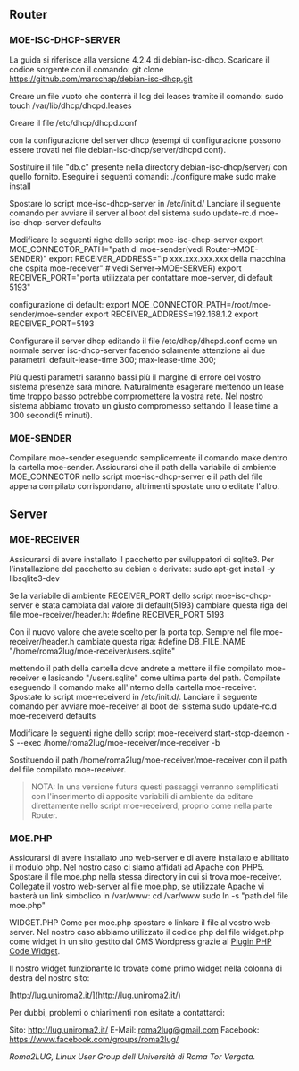 ## Router
### MOE-ISC-DHCP-SERVER
La guida si riferisce alla versione 4.2.4 di debian-isc-dhcp.
Scaricare il codice sorgente con il comando:
	git clone https://github.com/marschap/debian-isc-dhcp.git

Creare un file vuoto che conterrà il log dei leases tramite il comando:
	sudo touch /var/lib/dhcp/dhcpd.leases

Creare il file
	/etc/dhcp/dhcpd.conf

con la configurazione del server dhcp (esempi di configurazione possono essere trovati nel file debian-isc-dhcp/server/dhcpd.conf).

Sostituire il file "db.c" presente nella directory debian-isc-dhcp/server/ con quello fornito.
Eseguire i seguenti comandi:
	./configure
	make
	sudo make install

Spostare lo script moe-isc-dhcp-server in /etc/init.d/
Lanciare il seguente comando per avviare il server al boot del sistema
	sudo update-rc.d moe-isc-dhcp-server defaults

Modificare le seguenti righe dello script moe-isc-dhcp-server
	export MOE_CONNECTOR_PATH="path di moe-sender(vedi Router->MOE-SENDER)"
	export RECEIVER_ADDRESS="ip xxx.xxx.xxx.xxx della macchina che ospita moe-receiver" # vedi Server->MOE-SERVER)
	export RECEIVER_PORT="porta utilizzata per contattare moe-server, di default 5193" 
	
configurazione di default:
	export MOE_CONNECTOR_PATH=/root/moe-sender/moe-sender
	export RECEIVER_ADDRESS=192.168.1.2
	export RECEIVER_PORT=5193 	
		
Configurare il server dhcp editando il file /etc/dhcp/dhcpd.conf come un normale server isc-dhcp-server facendo solamente attenzione ai due parametri:
	default-lease-time 300;
	max-lease-time 300;

Più questi parametri saranno bassi più il margine di errore del vostro sistema presenze sarà minore. Naturalmente esagerare mettendo un lease time troppo basso potrebbe compromettere la vostra rete. Nel nostro sistema abbiamo trovato un giusto compromesso settando il lease time a 300 secondi(5 minuti).


### MOE-SENDER
Compilare moe-sender eseguendo semplicemente il comando make dentro la cartella moe-sender.
Assicurarsi che il path della variabile di ambiente MOE_CONNECTOR nello script moe-isc-dhcp-server e il path del file appena compilato corrispondano, altrimenti spostate uno o editate l'altro.



## Server
### MOE-RECEIVER
Assicurarsi di avere installato il pacchetto per sviluppatori di sqlite3. Per l'installazione del pacchetto su debian e derivate:
	sudo apt-get install -y libsqlite3-dev
			
Se la variabile di ambiente RECEIVER_PORT dello script moe-isc-dhcp-server è stata cambiata dal valore di default(5193) cambiare questa riga del file moe-receiver/header.h:
	#define RECEIVER_PORT   5193

Con il nuovo valore che avete scelto per la porta tcp.
Sempre nel file moe-receiver/header.h cambiate questa riga:
	#define DB_FILE_NAME    "/home/roma2lug/moe-receiver/users.sqlite"
		
mettendo il path della cartella dove andrete a mettere il file compilato moe-receiver e lasicando "/users.sqlite" come ultima parte del path. Compilate eseguendo il comando make all'interno della cartella moe-receiver. Spostate lo script moe-receiverd in /etc/init.d/.
Lanciare il seguente comando per avviare moe-receiver al boot del sistema
	sudo update-rc.d moe-receiverd defaults

Modificare le seguenti righe dello script moe-receiverd
	start-stop-daemon -S --exec /home/roma2lug/moe-receiver/moe-receiver -b

Sostituendo il path /home/roma2lug/moe-receiver/moe-receiver con il path del file compilato moe-receiver.

> NOTA: In una versione futura questi passaggi verranno semplificati con l'inserimento di apposite variabili di ambiente da editare direttamente nello script moe-receiverd, proprio come nella parte Router.
	
### MOE.PHP
Assicurarsi di avere installato uno web-server e di avere installato e abilitato il modulo php. Nel nostro caso ci siamo affidati ad Apache con PHP5.
Spostare il file moe.php nella stessa directory in cui si trova moe-receiver.
Collegate il vostro web-server al file moe.php, se utilizzate Apache vi basterà un link simbolico in /var/www:
	cd /var/www
	sudo ln -s "path del file moe.php"

WIDGET.PHP
Come per moe.php spostare o linkare il file al vostro web-server. Nel nostro caso abbiamo utilizzato il codice php del file widget.php come widget in un sito gestito dal CMS Wordpress grazie al [Plugin PHP Code Widget](http://wordpress.org/plugins/php-code-widget/).

Il nostro widget funzionante lo trovate come primo widget nella colonna di destra del nostro sito:

[http://lug.uniroma2.it/](http://lug.uniroma2.it/)

Per dubbi, problemi o chiarimenti non esitate a contattarci:

Sito: http://lug.uniroma2.it/
E-Mail: roma2lug@gmail.com
Facebook: https://www.facebook.com/groups/roma2lug/


_Roma2LUG, Linux User Group dell'Università di Roma Tor Vergata._
